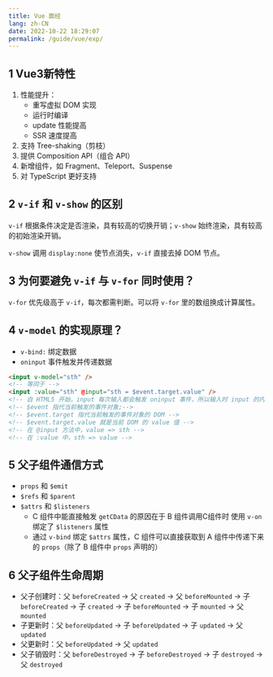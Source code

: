 ```yaml
---
title: Vue 面经
lang: zh-CN
date: 2022-10-22 18:29:07
permalink: /guide/vue/exp/
---
```


## 1 Vue3新特性

1. 性能提升：
    - 重写虚拟 DOM 实现
    - 运行时编译
    - update 性能提高
    - SSR 速度提高
2. 支持 Tree-shaking（剪枝）
3. 提供 Composition API（组合 API）
4. 新增组件，如 Fragment、Teleport、Suspense
5. 对 TypeScript 更好支持

## 2 `v-if` 和 `v-show` 的区别

`v-if` 根据条件决定是否渲染，具有较高的切换开销；`v-show` 始终渲染，具有较高的初始渲染开销。

`v-show` 调用 `display:none` 使节点消失，`v-if` 直接去掉 DOM 节点。

## 3 为何要避免 `v-if` 与 `v-for` 同时使用？

`v-for` 优先级高于 `v-if`，每次都需判断。可以将 `v-for` 里的数组换成计算属性。

## 4 `v-model` 的实现原理？

- `v-bind:` 绑定数据
- `oninput` 事件触发并传递数据

```html
<input v-model="sth" />
<!-- 等同于 -->
<input :value="sth" @input="sth = $event.target.value" />
<!-- 自 HTML5 开始，input 每次输入都会触发 oninput 事件，所以输入时 input 的内容会绑定到 sth 中，于是 sth 的值就被改变-->
<!-- $event 指代当前触发的事件对象;-->
<!-- $event.target 指代当前触发的事件对象的 DOM -->
<!-- $event.target.value 就是当前 DOM 的 value 值 -->
<!-- 在 @input 方法中，value => sth -->
<!-- 在 :value 中，sth => value -->
```

## 5 父子组件通信方式

- `props` 和 `$emit`
- `$refs` 和 `$parent`
- `$attrs` 和 `$listeners`
    - C 组件中能直接触发 `getCData` 的原因在于 B 组件调用C组件时 使用 `v-on` 绑定了 `$listeners` 属性
    - 通过 `v-bind` 绑定 `$attrs` 属性，C 组件可以直接获取到 A 组件中传递下来的 `props`（除了 B 组件中 `props` 声明的）

## 6 父子组件生命周期

- 父子创建时：父 `beforeCreated` -> 父 `created` -> 父 `beforeMounted` -> 子 `beforeCreated` -> 子 `created` -> 子 `beforeMounted` -> 子 `mounted` -> 父 `mounted`
- 子更新时：父 `beforeUpdated` -> 子 `beforeUpdated` -> 子 `updated` -> 父 `updated`
- 父更新时：父 `beforeUpdated` -> 父 `updated`
- 父子销毁时：父 `beforeDestroyed` -> 子 `beforeDestroyed` -> 子 `destroyed` -> 父 `destroyed`